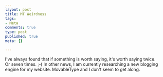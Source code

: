 ```yaml
--- 
layout: post
title: MT Weirdness
tags: 
- Meta
comments: true
type: post
published: true
meta: {}

---
```

I've always found that if something is worth saying, it's worth saying twice. Or seven times. ;-) In other news, I am currently researching a new blogging engine for my website. MovableType and I don't seem to get along.
